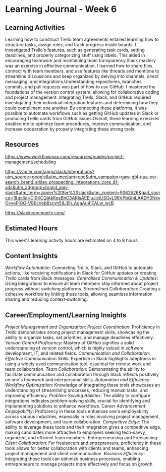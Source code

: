 # Learning Journal - Week 6

## Learning Activities

Learning how to construct Trello team agreements entailed learning how to structure tasks, assign roles, and track progress inside boards. I investigated Trello's features, such as generating task cards, setting deadlines, and properly categorizing stuff using labels. This aided in encouraging teamwork and maintaining team transparency.Slack mastery was an exercise in effective communication. I learned how to share files, connect with team members, and use features like threads and mentions to streamline discussions and keep organized by delving into channels, direct messaging, and integrations.Understanding repositories, branches, commits, and pull requests was part of how to use GitHub. I mastered the foundations of the version control system, allowing for collaborative coding and project management. Integrating Trello, Slack, and GitHub required investigating their individual integration features and determining how they could compliment one another. By connecting these platforms, it was possible to automate workflows such as getting GitHub updates in Slack or producing Trello cards from GitHub issues.Overall, these learning exercises enabled me to optimize team procedures, improve communication, and increase cooperation by properly integrating these strong tools.

## Resources
https://www.workflowmax.com/resources/guides/project-management/scheduling

https://zapier.com/apps/slack/integrations?utm_source=google&utm_medium=cpc&utm_campaign=gaw-gbl-nua-evr-search_brand_alldev_prospecting_integrations_core_d1-ads&utm_adgroup=brand_app-slack&utm_term=zapier%20for%20slack&utm_content=9062526&gad_source=1&gclid=Cj0KCQiAkKqsBhC3ARIsAEEjuJiciUSGvL96VPbGmLAADY0NkvOvvoPiGG-V8EcVebBzcyh58JEh_AgaAu4jEALw_wcB

https://slackcommunity.com/

## Estimated Hours
This week's learning activity hours are estimated on 4 to 8 hours

## Content Insights
*Workflow Automation*: Connecting Trello, Slack, and GitHub to automate actions, like receiving notifications in Slack for GitHub updates or creating Trello cards from Slack messages.
*Centralized Communication & Updates*: Using integrations to ensure all team members stay informed about project progress without switching platforms.
*Streamlined Collaboration*: Creating a cohesive workflow by linking these tools, allowing seamless information sharing and reducing context-switching.
## Career/Employment/Learning Insights

*Project Management and Organization*:
*Project Coordination*: Proficiency in Trello demonstrates strong project management skills, showcasing the ability to organize tasks, set priorities, and manage deadlines effectively.
*Version Control Proficiency*: Mastery of GitHub signifies a solid understanding of version control, which is highly valued in software development, IT, and related fields.
*Communication and Collaboration*:
*Effective Communication Skills*: Expertise in Slack highlights adeptness in using a widely used communication tool, essential for remote work and team collaboration.
*Team Collaboration*: Demonstrating the ability to facilitate communication and collaboration through Slack reflects positively on one's teamwork and interpersonal skills.
*Automation and Efficiency*:
*Workflow Optimization*: Knowledge of integrating these tools showcases an understanding of streamlining processes, reducing manual tasks, and improving efficiency.
*Problem-Solving Abilities*: The ability to configure integrations indicates problem-solving skills, crucial for identifying and implementing solutions to enhance workflows.
C*areer Advancement*:
*Employability*: Proficiency in these tools enhances one's employability across various industries, especially in roles involving project management, software development, and team collaboration.
*Competitive Edge*: The ability to leverage these tools and their integration gives a competitive edge, making candidates more attractive to employers seeking tech-savvy, organized, and efficient team members.
Entrepreneurship and Freelancing:
*Client Collaboration*: For freelancers and entrepreneurs, proficiency in these tools allows for better collaboration with clients and teams, enhancing project management and client communication.
*Business Efficiency*: Integrating these tools can optimize business processes, enabling entrepreneurs to manage projects more effectively and focus on growth.




